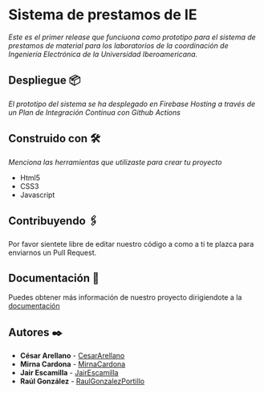 # Sistema de prestamos de IE

_Este es el primer release que funciuona como prototipo para el sistema de prestamos de material para los laboratorios de la coordinación de Ingeniería Electrónica de la Universidad Iberoamericana._


## Despliegue 📦

_El prototipo del sistema se ha desplegado en Firebase Hosting a través de un Plan de Integración Continua con Github Actions_

## Construido con 🛠️

_Menciona las herramientas que utilizaste para crear tu proyecto_

* Html5
* CSS3
* Javascript

## Contribuyendo 🖇️

Por favor sientete libre de editar nuestro código a como a ti te plazca para enviarnos un Pull Request.

## Documentación 📖

Puedes obtener más información de nuestro proyecto dirigiendote a la [documentación](https://docs.google.com/document/d/1Ic7TS7MB7IwJF2XOOX37fhvjmRCmgOZhMXnyHgLK0X4/edit?usp=sharing)

## Autores ✒️

* **César Arellano** - [CesarArellano](https://github.com/CesarArellano)
* **Mirna Cardona** - [MirnaCardona](https://github.com/MirnaCardona/)
* **Jair Escamilla** - [JairEscamilla](https://github.com/JairEscamilla)
* **Raúl González** - [RaulGonzalezPortillo](https://github.com/RaulGonzalezPortillo)
